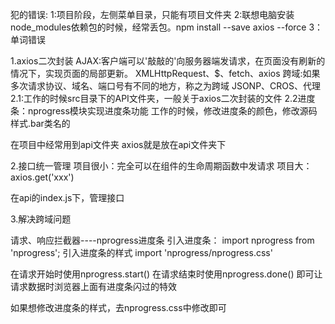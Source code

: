 犯的错误:
1:项目阶段，左侧菜单目录，只能有项目文件夹
2:联想电脑安装node_modules依赖包的时候，经常丢包。npm install --save axios --force
3：单词错误



1.axios二次封装
AJAX:客户端可以'敲敲的'向服务器端发请求，在页面没有刷新的情况下，实现页面的局部更新。
XMLHttpRequest、$、fetch、axios
跨域:如果多次请求协议、域名、端口号有不同的地方，称之为跨域
JSONP、CROS、代理
2.1:工作的时候src目录下的API文件夹，一般关于axios二次封装的文件
2.2进度条：nprogress模块实现进度条功能
工作的时候，修改进度条的颜色，修改源码样式.bar类名的

在项目中经常用到api文件夹
axios就是放在api文件夹下



2.接口统一管理
项目很小：完全可以在组件的生命周期函数中发请求
项目大：axios.get('xxx')

在api的index.js下，管理接口


3.解决跨域问题
   



请求、响应拦截器----nprogress进度条
引入进度条：
import nprogress from 'nprogress';
引入进度条的样式
import 'nprogress/nprogress.css'

在请求开始时使用nprogress.start()
在请求结束时使用nprogress.done()
即可让请求数据时浏览器上面有进度条闪过的特效

如果想修改进度条的样式，去nprogress.css中修改即可

















